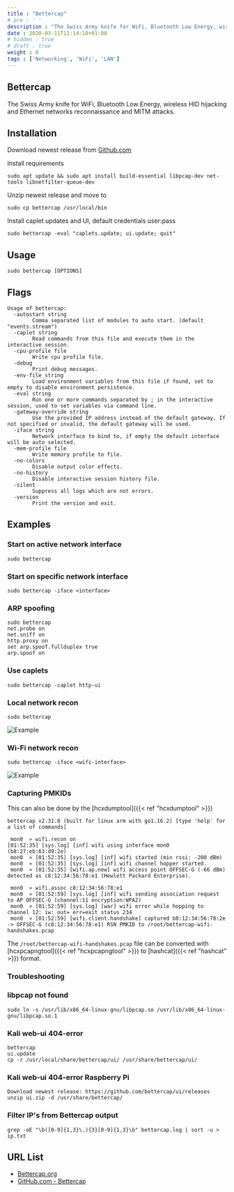 ```yaml
---
title : "Bettercap"
# pre : ' '
description : "The Swiss Army knife for WiFi, Bluetooth Low Energy, wireless HID hijacking and Ethernet networks reconnaissance and MITM attacks."
date : 2020-03-11T11:14:10+01:00
# hidden : true
# draft : true
weight : 0
tags : ['Networking', 'WiFi', 'LAN']
---
```


## Bettercap

The Swiss Army knife for WiFi, Bluetooth Low Energy, wireless HID hijacking and Ethernet networks reconnaissance and MITM attacks.

## Installation

Download newest release from [Github.com](https://github.com/bettercap/bettercap/releases)

Install requirements

```plain
sudo apt update && sudo apt install build-essential libpcap-dev net-tools libnetfilter-queue-dev
```

Unzip newest release and move to

```plain
sudo cp bettercap /usr/local/bin
```

Install caplet updates and UI, default credentials user:pass

```plain
sudo bettercap -eval "caplets.update; ui.update; quit"
```

## Usage

```plain
sudo bettercap [OPTIONS]
```

## Flags

```plain
Usage of bettercap:
  -autostart string
        Comma separated list of modules to auto start. (default "events.stream")
  -caplet string
        Read commands from this file and execute them in the interactive session.
  -cpu-profile file
        Write cpu profile file.
  -debug
        Print debug messages.
  -env-file string
        Load environment variables from this file if found, set to empty to disable environment persistence.
  -eval string
        Run one or more commands separated by ; in the interactive session, used to set variables via command line.
  -gateway-override string
        Use the provided IP address instead of the default gateway. If not specified or invalid, the default gateway will be used.
  -iface string
        Network interface to bind to, if empty the default interface will be auto selected.
  -mem-profile file
        Write memory profile to file.
  -no-colors
        Disable output color effects.
  -no-history
        Disable interactive session history file.
  -silent
        Suppress all logs which are not errors.
  -version
        Print the version and exit.
```

## Examples

### Start on active network interface

```plain
sudo bettercap
```

### Start on specific network interface

```plain
sudo bettercap -iface <interface>
```

### ARP spoofing

```plain
sudo bettercap
net.probe on
net.sniff on
http.proxy on
set arp.spoof.fullduplex true
arp.spoof on
```

### Use caplets

```plain
sudo bettercap -caplet http-ui
```

### Local network recon

```plain
sudo bettercap
```

![Example](images/example-1.png)

### Wi-Fi network recon

```plain
sudo bettercap -iface <wifi-interface>
```

![Example](images/example-2.png)

### Capturing PMKIDs

This can also be done by the [hcxdumptool]({{< ref "hcxdumptool" >}})

```plain
bettercap v2.31.0 (built for linux arm with go1.16.2) [type 'help' for a list of commands]

 mon0  » wifi.recon on
[01:52:35] [sys.log] [inf] wifi using interface mon0 (b8:27:eb:63:d9:2e)
 mon0  » [01:52:35] [sys.log] [inf] wifi started (min rssi: -200 dBm)
 mon0  » [01:52:35] [sys.log] [inf] wifi channel hopper started.
 mon0  » [01:52:35] [wifi.ap.new] wifi access point OFFSEC-G (-66 dBm) detected as c8:12:34:56:78:e1 (Hewlett Packard Enterprise).

 mon0  » wifi.assoc c8:12:34:56:78:e1
 mon0  » [01:52:59] [sys.log] [inf] wifi sending association request to AP OFFSEC-G (channel:11 encryption:WPA2)
 mon0  » [01:52:59] [sys.log] [war] wifi error while hopping to channel 12: iw: out= err=exit status 234
 mon0  » [01:52:59] [wifi.client.handshake] captured b8:12:34:56:78:2e -> OFFSEC-G (c8:12:34:56:78:e1) RSN PMKID to /root/bettercap-wifi-handshakes.pcap
```

The `/root/bettercap-wifi-handshakes.pcap` file can be converted with [hcxpcapngtool]({{< ref "hcxpcapngtool" >}}) to [hashcat]({{< ref "hashcat" >}}) format.

### Troubleshooting

### libpcap not found

```plain
sudo ln -s /usr/lib/x86_64-linux-gnu/libpcap.so /usr/lib/x86_64-linux-gnu/libpcap.so.1
```

### Kali web-ui 404-error

```plain
bettercap
ui.update
cp -r /usr/local/share/bettercap/ui/ /usr/share/bettercap/ui/
```

### Kali web-ui 404-error Raspberry Pi

```plain
Download newest release: https://github.com/bettercap/ui/releases
unzip ui.zip -d /usr/share/bettercap/
```

### Filter IP's from Bettercap output

```plain
grep -oE "\b([0-9]{1,3}\.){3}[0-9]{1,3}\b" bettercap.log | sort -u > ip.txt
```

## URL List

- [Bettercap.org](https://www.bettercap.org/)
- [GitHub.com - Bettercap](https://github.com/bettercap/bettercap/)
